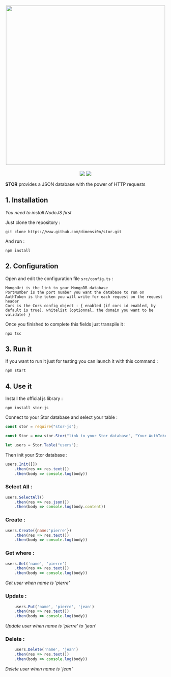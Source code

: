 <h1 align="center">
    <img width="500" src="https://media.discordapp.net/attachments/368671564608045058/480525711283716096/stor.svg.png?width=799&height=549"/>
</h1>

<p align="center">
    <img src="https://img.shields.io/badge/version-1.2-brightgreen.svg"/>
    <a href="https://github.com/dimensi0n/stor/blob/master/LICENSE"><img src="https://img.shields.io/badge/license-MIT-brightgreen.svg"/></a>
</p>

**STOR** provides a JSON database with the power of HTTP requests

## 1. Installation

*You need to install NodeJS first*

Just clone the repository :

    git clone https://www.github.com/dimensi0n/stor.git

And run :

    npm install

## 2. Configuration

Open and edit the configuration file `src/config.ts` :

    MongoUri is the link to your MongoDB database
    PortNumber is the port number you want the database to run on
    AuthToken is the token you will write for each request on the request header
    Cors is the Cors config object : { enabled (if cors id enabled, by default is true), whitelist (optionnal, the domain you want to be validate) }

Once you finished to complete this fields just transpile it :

    npx tsc

## 3. Run it

If you want to run it just for testing you can launch it with this command :

    npm start

## 4. Use it

Install the official js library :

    npm install stor-js

Connect to your Stor database and select your table :
```js
const stor = require("stor-js");

const Stor = new stor.Stor("link to your Stor database", "Your AuthToken in your configuration file");

let users = Stor.Table("users");
```

Then init your Stor database :
```js
users.Init([])
    .then(res => res.text())
    .then(body => console.log(body))
```
### Select All :
```js
users.SelectAll()
    .then(res => res.json())
    .then(body => console.log(body.content))
```
### Create :
```js
users.Create({name:'pierre'})
    .then(res => res.text())
    .then(body => console.log(body))
```
### Get where :
```js
users.Get('name', 'pierre')
    .then(res => res.text())
    .then(body => console.log(body))
```
*Get user when name is 'pierre'*

### Update :
```js
    users.Put('name', 'pierre', 'jean')
    .then(res => res.text())
    .then(body => console.log(body))
```
*Update user when name is 'pierre' to 'jean'*

### Delete :
```js
    users.Delete('name', 'jean')
    .then(res => res.text())
    .then(body => console.log(body))
```
*Delete user when name is 'jean'*
